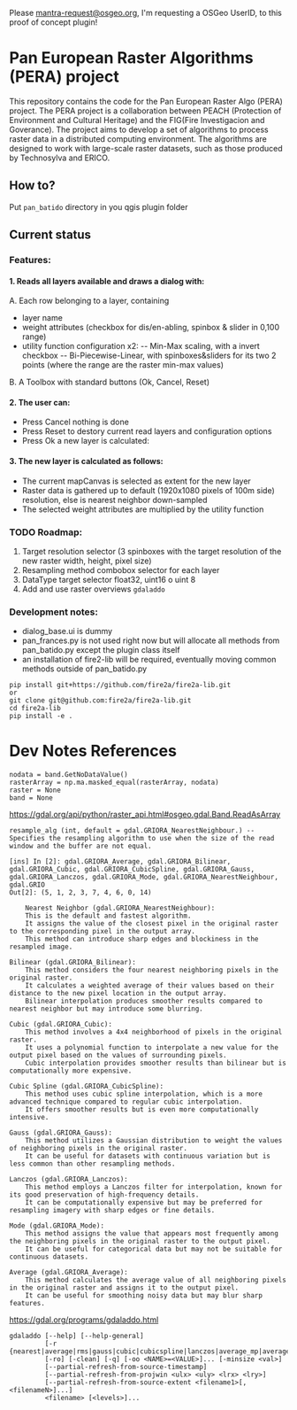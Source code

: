 Please mantra-request@osgeo.org, I'm requesting a OSGeo UserID, to this proof of concept plugin!

# Pan European Raster Algorithms (PERA) project

This repository contains the code for the Pan European Raster Algo (PERA) project. The PERA project is a collaboration between PEACH (Protection of Environment and Cultural Heritage) and the FIG(Fire Investigacion and Goverance). The project aims to develop a set of algorithms to process raster data in a distributed computing environment. The algorithms are designed to work with large-scale raster datasets, such as those produced by Technosylva and ERICO.

## How to?

Put `pan_batido` directory in you qgis plugin folder

## Current status
### Features:
#### 1. Reads all layers available and draws a dialog with:

A. Each row belonging to a layer, containing
- layer name 
- weight attributes (checkbox for dis/en-abling, spinbox & slider in 0,100 range) 
- utility function configuration x2:
-- Min-Max scaling, with a invert checkbox
-- Bi-Piecewise-Linear, with spinboxes&sliders for its two 2 points (where the range are the raster min-max values)
  
B. A Toolbox with standard buttons (Ok, Cancel, Reset)

#### 2. The user can:
- Press Cancel nothing is done
- Press Reset to destory current read layers and configuration options
- Press Ok a new layer is calculated:

#### 3. The new layer is calculated as follows:
- The current mapCanvas is selected as extent for the new layer
- Raster data is gathered up to default (1920x1080 pixels of 100m side) resolution, else is nearest neighbor down-sampled
- The selected weight attributes are multiplied by the utility function

### TODO Roadmap:
1. Target resolution selector (3 spinboxes with the target resolution of the new raster width, height, pixel size)
2. Resampling method combobox selector for each layer
3. DataType target selector float32, uint16 o uint 8
4. Add and use raster overviews `gdaladdo`

### Development notes:
* dialog_base.ui is dummy
* pan_frances.py is not used right now but will allocate all methods from pan_batido.py except the plugin class itself
* an installation of fire2-lib will be required, eventually moving common methods outside of pan_batido.py
```
pip install git+https://github.com/fire2a/fire2a-lib.git
or 
git clone git@github.com:fire2a/fire2a-lib.git
cd fire2a-lib
pip install -e .
```

# Dev Notes References

    nodata = band.GetNoDataValue()
    rasterArray = np.ma.masked_equal(rasterArray, nodata)
    raster = None
    band = None

https://gdal.org/api/python/raster_api.html#osgeo.gdal.Band.ReadAsArray
    
    resample_alg (int, default = gdal.GRIORA_NearestNeighbour.) -- Specifies the resampling algorithm to use when the size of the read window and the buffer are not equal.

    [ins] In [2]: gdal.GRIORA_Average, gdal.GRIORA_Bilinear, gdal.GRIORA_Cubic, gdal.GRIORA_CubicSpline, gdal.GRIORA_Gauss, gdal.GRIORA_Lanczos, gdal.GRIORA_Mode, gdal.GRIORA_NearestNeighbour, gdal.GRIO
    Out[2]: (5, 1, 2, 3, 7, 4, 6, 0, 14)

        Nearest Neighbor (gdal.GRIORA_NearestNeighbour):
        This is the default and fastest algorithm.
        It assigns the value of the closest pixel in the original raster to the corresponding pixel in the output array.
        This method can introduce sharp edges and blockiness in the resampled image.

    Bilinear (gdal.GRIORA_Bilinear):
        This method considers the four nearest neighboring pixels in the original raster.
        It calculates a weighted average of their values based on their distance to the new pixel location in the output array.
        Bilinear interpolation produces smoother results compared to nearest neighbor but may introduce some blurring.

    Cubic (gdal.GRIORA_Cubic):
        This method involves a 4x4 neighborhood of pixels in the original raster.
        It uses a polynomial function to interpolate a new value for the output pixel based on the values of surrounding pixels.
        Cubic interpolation provides smoother results than bilinear but is computationally more expensive.

    Cubic Spline (gdal.GRIORA_CubicSpline):
        This method uses cubic spline interpolation, which is a more advanced technique compared to regular cubic interpolation.
        It offers smoother results but is even more computationally intensive.

    Gauss (gdal.GRIORA_Gauss):
        This method utilizes a Gaussian distribution to weight the values of neighboring pixels in the original raster.
        It can be useful for datasets with continuous variation but is less common than other resampling methods.

    Lanczos (gdal.GRIORA_Lanczos):
        This method employs a Lanczos filter for interpolation, known for its good preservation of high-frequency details.
        It can be computationally expensive but may be preferred for resampling imagery with sharp edges or fine details.

    Mode (gdal.GRIORA_Mode):
        This method assigns the value that appears most frequently among the neighboring pixels in the original raster to the output pixel.
        It can be useful for categorical data but may not be suitable for continuous datasets.

    Average (gdal.GRIORA_Average):
        This method calculates the average value of all neighboring pixels in the original raster and assigns it to the output pixel.
        It can be useful for smoothing noisy data but may blur sharp features.

https://gdal.org/programs/gdaladdo.html

    gdaladdo [--help] [--help-general]
             [-r {nearest|average|rms|gauss|cubic|cubicspline|lanczos|average_mp|average_magphase|mode}]
             [-ro] [-clean] [-q] [-oo <NAME>=<VALUE>]... [-minsize <val>]
             [--partial-refresh-from-source-timestamp]
             [--partial-refresh-from-projwin <ulx> <uly> <lrx> <lry>]
             [--partial-refresh-from-source-extent <filename1>[,<filenameN>]...]
             <filename> [<levels>]...
